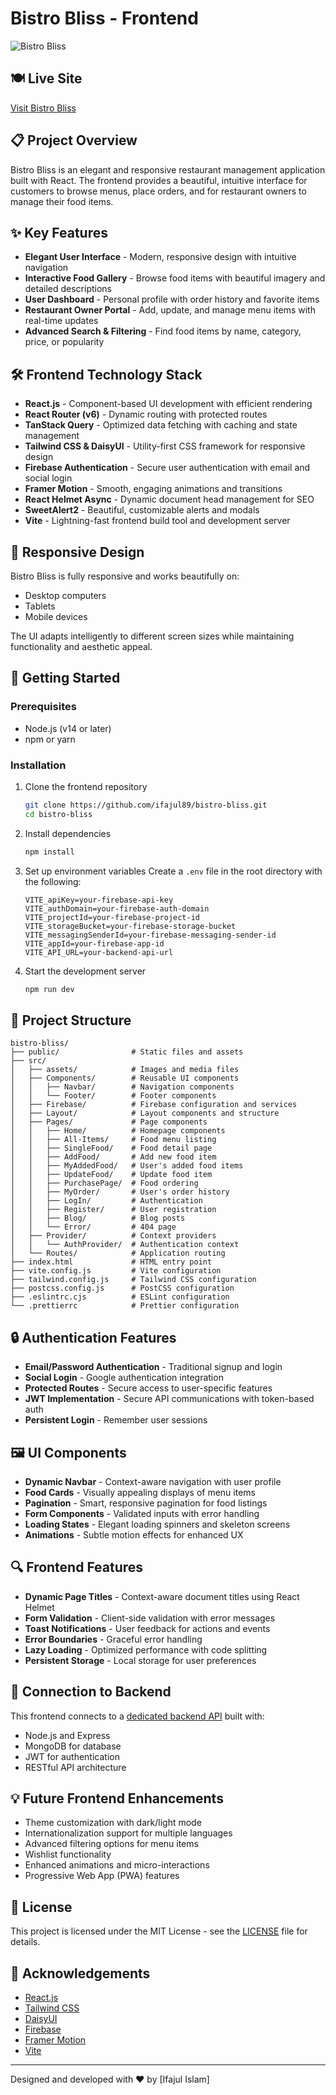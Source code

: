 # Bistro Bliss - Frontend

![Bistro Bliss](./src/assets/header.jpg)

## 🍽️ Live Site

[Visit Bistro Bliss](https://bistro-bliss-restaurant.web.app/)

## 📋 Project Overview

Bistro Bliss is an elegant and responsive restaurant management application built with React. The frontend provides a beautiful, intuitive interface for customers to browse menus, place orders, and for restaurant owners to manage their food items.

## ✨ Key Features

- **Elegant User Interface** - Modern, responsive design with intuitive navigation
- **Interactive Food Gallery** - Browse food items with beautiful imagery and detailed descriptions
- **User Dashboard** - Personal profile with order history and favorite items
- **Restaurant Owner Portal** - Add, update, and manage menu items with real-time updates
- **Advanced Search & Filtering** - Find food items by name, category, price, or popularity

## 🛠️ Frontend Technology Stack

- **React.js** - Component-based UI development with efficient rendering
- **React Router (v6)** - Dynamic routing with protected routes
- **TanStack Query** - Optimized data fetching with caching and state management
- **Tailwind CSS & DaisyUI** - Utility-first CSS framework for responsive design
- **Firebase Authentication** - Secure user authentication with email and social login
- **Framer Motion** - Smooth, engaging animations and transitions
- **React Helmet Async** - Dynamic document head management for SEO
- **SweetAlert2** - Beautiful, customizable alerts and modals
- **Vite** - Lightning-fast frontend build tool and development server

## 📱 Responsive Design

Bistro Bliss is fully responsive and works beautifully on:
- Desktop computers
- Tablets
- Mobile devices

The UI adapts intelligently to different screen sizes while maintaining functionality and aesthetic appeal.

## 🚀 Getting Started

### Prerequisites
- Node.js (v14 or later)
- npm or yarn

### Installation

1. Clone the frontend repository
   ```bash
   git clone https://github.com/ifajul89/bistro-bliss.git
   cd bistro-bliss
   ```

2. Install dependencies
   ```bash
   npm install
   ```

3. Set up environment variables
   Create a `.env` file in the root directory with the following:
   ```
   VITE_apiKey=your-firebase-api-key
   VITE_authDomain=your-firebase-auth-domain
   VITE_projectId=your-firebase-project-id
   VITE_storageBucket=your-firebase-storage-bucket
   VITE_messagingSenderId=your-firebase-messaging-sender-id
   VITE_appId=your-firebase-app-id
   VITE_API_URL=your-backend-api-url
   ```

4. Start the development server
   ```bash
   npm run dev
   ```

## 🧩 Project Structure

```
bistro-bliss/
├── public/                # Static files and assets
├── src/
│   ├── assets/            # Images and media files
│   ├── Components/        # Reusable UI components
│   │   ├── Navbar/        # Navigation components
│   │   └── Footer/        # Footer components
│   ├── Firebase/          # Firebase configuration and services
│   ├── Layout/            # Layout components and structure
│   ├── Pages/             # Page components
│   │   ├── Home/          # Homepage components
│   │   ├── All-Items/     # Food menu listing
│   │   ├── SingleFood/    # Food detail page
│   │   ├── AddFood/       # Add new food item
│   │   ├── MyAddedFood/   # User's added food items
│   │   ├── UpdateFood/    # Update food item
│   │   ├── PurchasePage/  # Food ordering
│   │   ├── MyOrder/       # User's order history
│   │   ├── LogIn/         # Authentication
│   │   ├── Register/      # User registration
│   │   ├── Blog/          # Blog posts
│   │   └── Error/         # 404 page
│   ├── Provider/          # Context providers
│   │   └── AuthProvider/  # Authentication context
│   └── Routes/            # Application routing
├── index.html             # HTML entry point
├── vite.config.js         # Vite configuration
├── tailwind.config.js     # Tailwind CSS configuration
├── postcss.config.js      # PostCSS configuration
├── .eslintrc.cjs          # ESLint configuration
└── .prettierrc            # Prettier configuration
```

## 🔒 Authentication Features

- **Email/Password Authentication** - Traditional signup and login
- **Social Login** - Google authentication integration
- **Protected Routes** - Secure access to user-specific features
- **JWT Implementation** - Secure API communications with token-based auth
- **Persistent Login** - Remember user sessions

## 🖼️ UI Components

- **Dynamic Navbar** - Context-aware navigation with user profile
- **Food Cards** - Visually appealing displays of menu items
- **Pagination** - Smart, responsive pagination for food listings
- **Form Components** - Validated inputs with error handling
- **Loading States** - Elegant loading spinners and skeleton screens
- **Animations** - Subtle motion effects for enhanced UX

## 🔍 Frontend Features

- **Dynamic Page Titles** - Context-aware document titles using React Helmet
- **Form Validation** - Client-side validation with error messages
- **Toast Notifications** - User feedback for actions and events
- **Error Boundaries** - Graceful error handling
- **Lazy Loading** - Optimized performance with code splitting
- **Persistent Storage** - Local storage for user preferences

## 🤝 Connection to Backend

This frontend connects to a [dedicated backend API](https://github.com/ifajul89/bistro-bliss-backend) built with:
- Node.js and Express
- MongoDB for database
- JWT for authentication
- RESTful API architecture

## 💡 Future Frontend Enhancements

- Theme customization with dark/light mode
- Internationalization support for multiple languages
- Advanced filtering options for menu items
- Wishlist functionality
- Enhanced animations and micro-interactions
- Progressive Web App (PWA) features

## 📄 License

This project is licensed under the MIT License - see the [LICENSE](./LICENSE) file for details.

## 🙏 Acknowledgements

- [React.js](https://reactjs.org/)
- [Tailwind CSS](https://tailwindcss.com/)
- [DaisyUI](https://daisyui.com/)
- [Firebase](https://firebase.google.com/)
- [Framer Motion](https://www.framer.com/motion/)
- [Vite](https://vitejs.dev/)

---

Designed and developed with ❤️ by [Ifajul Islam]